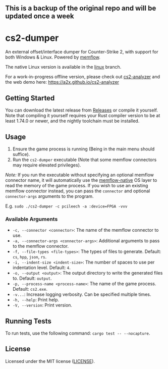 ## This is a backup of the original repo and will be updated once a week

# cs2-dumper

An external offset/interface dumper for Counter-Strike 2, with support for both Windows & Linux. Powered
by [memflow](https://github.com/memflow/memflow).

The native Linux version is available in the [linux](https://github.com/a2x/cs2-dumper/tree/linux) branch.

For a work-in-progress offline version, please check out [cs2-analyzer](https://github.com/a2x/cs2-analyzer) and the web demo here: https://a2x.github.io/cs2-analyzer

## Getting Started

You can download the latest release from [Releases](https://github.com/a2x/cs2-dumper/releases) or compile it yourself.
Note that compiling it yourself requires your Rust compiler version to be at least 1.74.0 or newer, and the nightly
toolchain must be installed.

## Usage

1. Ensure the game process is running (Being in the main menu should suffice).
2. Run the `cs2-dumper` executable (Note that some memflow connectors may require elevated privileges).

_Note:_ If you run the executable without specifying an optional memflow connector name, it will automatically use the
[memflow-native](https://github.com/memflow/memflow-native) OS layer to read the memory of the game process. If you
wish to use an existing memflow connector instead, you can pass the `connector` and optional `connector-args` arguments
to the program.

E.g. `sudo ./cs2-dumper -c pcileech -a :device=FPGA -vvv`

### Available Arguments

- `-c, --connector <connector>`: The name of the memflow connector to use.
- `-a, --connector-args <connector-args>`: Additional arguments to pass to the memflow connector.
- `-f, --file-types <file-types>`: The types of files to generate. Default: `cs`, `hpp`,  `json`, `rs`.
- `-i, --indent-size <indent-size>`: The number of spaces to use per indentation level. Default: `4`.
- `-o, --output <output>`: The output directory to write the generated files to. Default: `output`.
- `-p, --process-name <process-name>`: The name of the game process. Default: `cs2.exe`.
- `-v...`: Increase logging verbosity. Can be specified multiple times.
- `-h, --help`: Print help.
- `-V, --version`: Print version.

## Running Tests

To run tests, use the following command: `cargo test -- --nocapture`.

## License

Licensed under the MIT license ([LICENSE](./LICENSE)).
